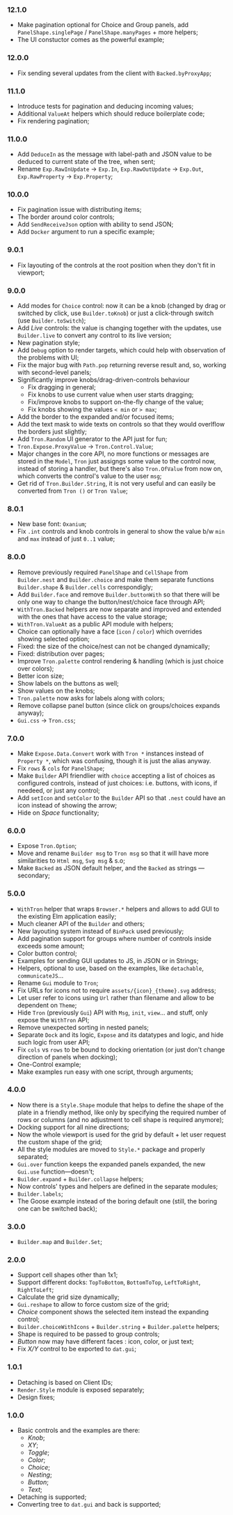 
### 12.1.0

* Make pagination optional for Choice and Group panels, add `PanelShape.singlePage` / `PanelShape.manyPages` + more helpers;
* The UI constuctor comes as the powerful example;

### 12.0.0

* Fix sending several updates from the client with `Backed.byProxyApp`;

### 11.1.0

* Introduce tests for pagination and deducing incoming values;
* Additional `ValueAt` helpers which should reduce boilerplate code;
* Fix rendering pagination;

### 11.0.0

* Add `DeduceIn` as the message with label-path and JSON value to be deduced to current state of the tree, when sent;
* Rename `Exp.RawInUpdate` -> `Exp.In`, `Exp.RawOutUpdate` -> `Exp.Out`, `Exp.RawProperty` -> `Exp.Property`;

### 10.0.0

* Fix pagination issue with distributing items;
* The border around color controls;
* Add `SendReceiveJson` option with ability to send JSON;
* Add `Docker` argument to run a specific example;

### 9.0.1

* Fix layouting of the controls at the root position when they don't fit in viewport;

### 9.0.0

* Add modes for `Choice` control: now it can be a knob (changed by drag or switched by click, use `Builder.toKnob`) or just a click-through switch  (use `Builder.toSwitch`);
* Add _Live_ controls: the value is changing together with the updates, use `Builder.live` to convert any control to its live version;
* New pagination style;
* Add `Debug` option to render targets, which could help with observation of the problems with UI;
* Fix the major bug with `Path.pop` returning reverse result and, so, working with second-level panels;
* Significantly improve knobs/drag-driven-controls behaviour
    * Fix dragging in general;
    * Fix knobs to use current value when user starts dragging;
    * Fix/improve knobs to support on-the-fly change of the value;
    * Fix knobs showing the values `< min` or `> max`;
* Add the border to the expanded and/or focused items;
* Add the text mask to wide texts on controls so that they would overlflow the borders just slightly;
* Add `Tron.Random` UI generator to the API just for fun;
* `Tron.Expose.ProxyValue` -> `Tron.Control.Value`;
* Major changes in the core API, no more functions or messages are stored in the `Model`, `Tron` just assigngs some value to the control now, instead of storing a handler, but there's also `Tron.OfValue` from now on, which converts the control's value to the user `msg`;
* Get rid of `Tron.Builder.String`, it is not very useful and can easily be converted from `Tron ()` or `Tron Value`;

### 8.0.1

* New base font: `Oxanium`;
* Fix `.int` controls and knob controls in general to show the value b/w `min` and `max` instead of just `0..1` value;

### 8.0.0

* Remove previously required `PanelShape` and `CellShape` from `Builder.nest` and `Builder.choice` and make them separate functions `Builder.shape` & `Builder.cells` correspondigly;
* Add `Builder.face` and remove `Builder.buttonWith` so that there will be only one way to change the button/nest/choice face through API;
* `WithTron.Backed` helpers are now separate and improved and extended with the ones that have access to the value storage;
* `WithTron.ValueAt` as a public API module with helpers;
* Choice can optionally have a face (`icon` / `color`) which overrides showing selected option;
* Fixed: the size of the choice/nest can not be changed dynamically;
* Fixed: distribution over pages;
* Improve `Tron.palette` control rendering & handling (which is just choice over colors);
* Better icon size;
* Show labels on the buttons as well;
* Show values on the knobs;
* `Tron.palette` now asks for labels along with colors;
* Remove collapse panel button (since click on groups/choices expands anyway);
* `Gui.css` -> `Tron.css`;

### 7.0.0

* Make `Expose.Data.Convert` work with `Tron *` instances instead of `Property *`, which was confusing, though it is just the alias anyway.
* Fix `rows` & `cols` for `PanelShape`;
* Make `Builder` API friendlier with `choice` accepting a list of choices as configured controls, instead of just choices: i.e. buttons, with icons, if needeed, or just any control;
* Add `setIcon` and `setColor` to the `Builder` API so that `.nest` could have an icon instead of showing the arrow;
* Hide on _Space_ functionality;

### 6.0.0

* Expose `Tron.Option`;
* Move and rename `Builder msg` to `Tron msg` so that it will have more similarities to `Html msg`, `Svg msg` & s.o;
* Make `Backed` as JSON default helper, and the `Backed` as strings — secondary;

### 5.0.0

* `WithTron` helper that wraps `Browser.*` helpers and allows to add GUI to the existing Elm application easily;
* Much cleaner API of the `Builder` and others;
* New layouting system instead of `BinPack` used previously;
* Add pagination support for groups where number of controls inside exceeds some amount;
* Color button control;
* Examples for sending GUI updates to JS, in JSON or in Strings;
* Helpers, optional to use, based on the examples, like `detachable`, `communicateJS`...
* Rename `Gui` module to `Tron`;
* Fix URLs for icons not to require `assets/{icon}_{theme}.svg` address;
* Let user refer to icons using `Url` rather than filename and allow to be dependent on `Theme`;
* Hide `Tron` (previously `Gui`) API with `Msg`, `init`, `view`... and stuff, only expose the `WithTron` API;
* Remove unexpected sorting in nested panels;
* Separate `Dock` and its logic, `Expose` and its datatypes and logic, and hide such logic from user API;
* Fix `cols` vs `rows` to be bound to docking orientation (or just don't change direction of panels when docking);
* One-Control example;
* Make examples run easy with one script, through arguments;

### 4.0.0

* Now there is a `Style.Shape` module that helps to define the shape of the plate in a friendly method, like only by specifying the required number of rows or columns (and no adjustment to cell shape is required anymore);
* Docking support for all nine directions;
* Now the whole viewport is used for the grid by default + let user request the custom shape of the grid;
* All the style modules are moved to `Style.*` package and properly separated;
* `Gui.over` function keeps the expanded panels expanded, the new `Gui.use` function—doesn't;
* `Builder.expand` + `Builder.collapse` helpers;
* Now controls' types and helpers are defined in the separate modules;
* `Builder.labels`;
* The Goose example instead of the boring default one (still, the boring one can be switched back);

### 3.0.0

* `Builder.map` and `Builder.Set`;

### 2.0.0

* Support cell shapes other than 1x1;
* Support different docks: `TopToBottom`, `BottomToTop`, `LeftToRight`, `RightToLeft`;
* Calculate the grid size dynamically;
* `Gui.reshape` to allow to force custom size of the grid;
* _Choice_ component shows the selected item instead the expanding control;
* `Builder.choiceWithIcons` + `Builder.string` + `Builder.palette` helpers;
* Shape is required to be passed to group controls;
* _Button_ now may have different faces : icon, color, or just text;
* Fix _X/Y_ control to be exported to `dat.gui`;

### 1.0.1

* Detaching is based on Client IDs;
* `Render.Style` module is exposed separately;
* Design fixes;

### 1.0.0

* Basic controls and the examples are there:
    * _Knob_;
    * _XY_;
    * _Toggle_;
    * _Color_;
    * _Choice_;
    * _Nesting_;
    * _Button_;
    * _Text_;
* Detaching is supported;
* Converting tree to `dat.gui` and back is supported;
